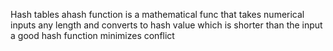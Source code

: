 Hash tables
ahash function is a mathematical func that takes numerical inputs any length and converts to hash value which is shorter than the input
a good hash function minimizes conflict

